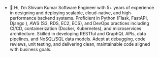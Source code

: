 - 👋 Hi, I’m Shivam Kumar
Software Engineer with 5+ years of experience in designing and deploying
scalable, cloud-native, and high-performance backend systems. Proficient
in Python (Flask, FastAPI, Django ), AWS (S3, RDS, EC2, ECS), and DevOps
practices including CI/CD, containerization (Docker, Kubernetes), and
microservices architecture. Skilled in developing RESTful and GraphQL
APIs, data pipelines, and NoSQL/SQL data models. Adept at debugging, code
reviews, unit testing, and delivering clean, maintainable code aligned with
business goals.

<!---
bestshivam02/bestshivam02 is a ✨ special ✨ repository because its `README.md` (this file) appears on your GitHub profile.
You can click the Preview link to take a look at your changes.
--->
